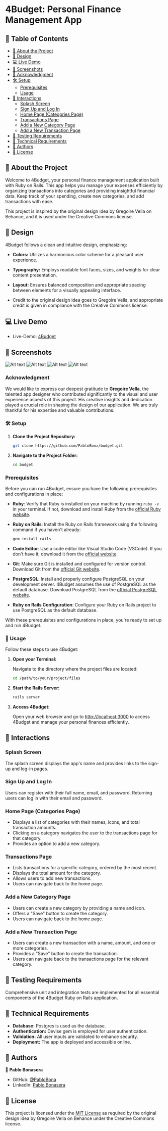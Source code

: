# 4Budget: Personal Finance Management App

## 📗 Table of Contents

- [📖 About the Project](#about-project)
- [🎨 Design](#design)
- [💻 Live Demo](#live-demo)
- [📸 Screenshots](#screenshots)
- [📜 Acknowledgment](#Acknowledgment)
- [🛠 Setup](#setup)
  - [Prerequisites](#prerequisites)
  - [Usage](#usage)
- [🚀 Interactions](#interactions)
  - [Splash Screen](#splash-screen)
  - [Sign Up and Log In](#sign-up-and-log-in)
  - [Home Page (Categories Page)](#home-page-categories-page)
  - [Transactions Page](#transactions-page)
  - [Add a New Category Page](#add-a-new-category-page)
  - [Add a New Transaction Page](#add-a-new-transaction-page)
- [🧪 Testing Requirements](#testing-requirements)
- [🔧 Technical Requirements](#technical-requirements)
- [👥 Authors](#authors)
- [📜 License](#license)

## 📖 About the Project <a name="about-project"></a>

Welcome to 4Budget, your personal finance management application built with Ruby on Rails. This app helps you manage your expenses efficiently by organizing transactions into categories and providing insightful financial data. Keep track of your spending, create new categories, and add transactions with ease.

This project is inspired by the original design idea by Gregoire Vella on Behance, and it is used under the Creative Commons license.

## 🎨 Design <a name="design"></a>

4Budget follows a clean and intuitive design, emphasizing:

- **Colors:** Utilizes a harmonious color scheme for a pleasant user experience.
- **Typography:** Employs readable font faces, sizes, and weights for clear content presentation.
- **Layout:** Ensures balanced composition and appropriate spacing between elements for a visually appealing interface.

- Credit to the original design idea goes to Gregoire Vella, and appropriate credit is given in compliance with the Creative Commons license.

## 💻 Live Demo  <a name="live-demo"></a>

- Live-Demo: [4Budget](https://budget-app-y2fh.onrender.com)

## 📸 Screenshots <a name="screenshots"></a>

![Alt text](image.png)
![Alt text](image-1.png)
![Alt text](image-2.png)
![Alt text](image-3.png)

### Acknowledgment <a name="Acknowledgment"></a>

We would like to express our deepest gratitude to **Gregoire Vella**, the talented app designer who contributed significantly to the visual and user experience aspects of this project. His creative insights and dedication played a crucial role in shaping the design of our application. We are truly thankful for his expertise and valuable contributions.

### 🛠 Setup <a name="setup"></a>

1. **Clone the Project Repository:**

   ```bash
   git clone https://github.com/PabloBona/budget.git
   ```
   
2. **Navigate to the Project Folder:**

   ```bash
   cd budget
   ```

### Prerequisites <a name="prerequisites"></a>

Before you can run 4Budget, ensure you have the following prerequisites and configurations in place:

- **Ruby**: Verify that Ruby is installed on your machine by running `ruby -v` in your terminal. If not, download and install Ruby from the [official Ruby website](https://www.ruby-lang.org/en/documentation/installation/).

- **Ruby on Rails**: Install the Ruby on Rails framework using the following command if you haven't already:

  ```bash
  gem install rails
  ```

- **Code Editor**: Use a code editor like Visual Studio Code (VSCode). If you don't have it, download it from the [official website](https://code.visualstudio.com/).

- **Git**: Make sure Git is installed and configured for version control. Download Git from the [official Git website](https://git-scm.com/downloads).

- **PostgreSQL**: Install and properly configure PostgreSQL on your development server. 4Budget assumes the use of PostgreSQL as the default database. Download PostgreSQL from the [official PostgreSQL website](https://www.postgresql.org/download/).

- **Ruby on Rails Configuration**: Configure your Ruby on Rails project to use PostgreSQL as the default database.

With these prerequisites and configurations in place, you're ready to set up and run 4Budget.

### 📖 Usage <a name="usage"></a>

Follow these steps to use 4Budget:

1. **Open your Terminal:**

   Navigate to the directory where the project files are located:

   ```bash
   cd /path/to/your/project/files
   ```

2. **Start the Rails Server:**

   ```bash
   rails server
   ```

3. **Access 4Budget:**

   Open your web browser and go to [http://localhost:3000](http://localhost:3000) to access 4Budget and manage your personal finances efficiently.

## 🚀 Interactions <a name="interactions"></a>


### Splash Screen <a name="splash-screen"></a>

The splash screen displays the app's name and provides links to the sign-up and log-in pages.

### Sign Up and Log In <a name="sign-up-and-log-in"></a>

Users can register with their full name, email, and password. Returning users can log in with their email and password.

### Home Page (Categories Page) <a name="home-page-categories-page"></a>

- Displays a list of categories with their names, icons, and total transaction amounts.
- Clicking on a category navigates the user to the transactions page for that category.
- Provides an option to add a new category.

### Transactions Page <a name="transactions-page"></a>

- Lists transactions for a specific category, ordered by the most recent.
- Displays the total amount for the category.
- Allows users to add new transactions.
- Users can navigate back to the home page.

### Add a New Category Page <a name="add-a-new-category-page"></a>

- Users can create a new category by providing a name and icon.
- Offers a "Save" button to create the category.
- Users can navigate back to the home page.

### Add a New Transaction Page <a name="add-a-new-transaction-page"></a>

- Users can create a new transaction with a name, amount, and one or more categories.
- Provides a "Save" button to create the transaction.
- Users can navigate back to the transactions page for the relevant category.

## 🧪 Testing Requirements <a name="testing-requirements"></a>

Comprehensive unit and integration tests are implemented for all essential components of the 4Budget Ruby on Rails application.

## 🔧 Technical Requirements <a name="technical-requirements"></a>

- **Database:** Postgres is used as the database.
- **Authentication:** Devise gem is employed for user authentication.
- **Validation:** All user inputs are validated to enhance security.
- **Deployment:** The app is deployed and accessible online.

## 👥 Authors <a name="authors"></a>

👤 **Pablo Bonasera**
- GitHub: [@PabloBona](https://github.com/PabloBona)
- LinkedIn: [Pablo Bonasera](https://www.linkedin.com/in/pablo-bonasera/)

## 📜 License <a name="license"></a>

This project is licensed under the [MIT License](https://github.com/PabloBona/budget/blob/dev/MIT.md) as required by the original design idea by Gregoire Vella on Behance under the Creative Commons license.